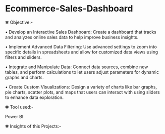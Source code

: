 # Ecommerce-Sales-Dashboard

✽ Objective:-

• Develop an Interactive Sales Dashboard: Create a dashboard that tracks and analyzes online sales data to help improve business insights.

• Implement Advanced Data Filtering: Use advanced settings to zoom into specific details in spreadsheets and allow for customized data views using filters and sliders.

• Integrate and Manipulate Data: Connect data sources, combine new tables, and perform calculations to let users adjust parameters for dynamic graphs and charts.

• Create Custom Visualizations: Design a variety of charts like bar graphs, pie charts, scatter plots, and maps that users can interact with using sliders to enhance data exploration.

✽ Tool used:-

Power BI

✽ Insights of this Projects:-

